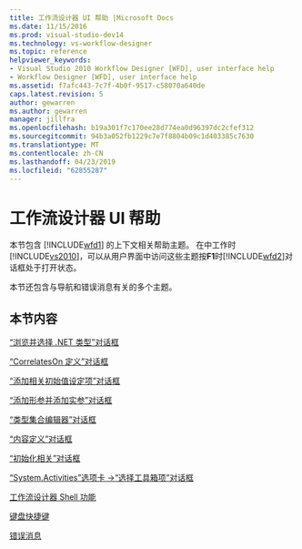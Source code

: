 ```yaml
---
title: 工作流设计器 UI 帮助 |Microsoft Docs
ms.date: 11/15/2016
ms.prod: visual-studio-dev14
ms.technology: vs-workflow-designer
ms.topic: reference
helpviewer_keywords:
- Visual Studio 2010 Workflow Designer [WFD], user interface help
- Workflow Designer [WFD], user interface help
ms.assetid: f7afc443-7c7f-4b0f-9517-c58070a640de
caps.latest.revision: 5
author: gewarren
ms.author: gewarren
manager: jillfra
ms.openlocfilehash: b19a301f7c170ee28d774ea0d96397dc2cfef312
ms.sourcegitcommit: 94b3a052fb1229c7e7f8804b09c1d403385c7630
ms.translationtype: MT
ms.contentlocale: zh-CN
ms.lasthandoff: 04/23/2019
ms.locfileid: "62855287"
---
```

# <a name="workflow-designer-ui-help"></a>工作流设计器 UI 帮助
本节包含 [!INCLUDE[wfd1](../includes/wfd1-md.md)] 的上下文相关帮助主题。 在中工作时[!INCLUDE[vs2010](../includes/vs2010-md.md)]，可以从用户界面中访问这些主题按**F1**时[!INCLUDE[wfd2](../includes/wfd2-md.md)]对话框处于打开状态。  
  
 本节还包含与导航和错误消息有关的多个主题。  
  
## <a name="in-this-section"></a>本节内容  
 [“浏览并选择 .NET 类型”对话框](../workflow-designer/browse-and-select-a-dotnet-type-dialog-box.md)  
  
 [“CorrelatesOn 定义”对话框](../workflow-designer/correlateson-definition-dialog-box.md)  
  
 [“添加相关初始值设定项”对话框](../workflow-designer/add-correlationinitializers-dialog-box.md)  
  
 [“添加形参并添加实参”对话框](../workflow-designer/add-parameters-and-add-arguments-dialog-boxes.md)  
  
 [“类型集合编辑器”对话框](../workflow-designer/type-collection-editor-dialog-box.md)  
  
 [“内容定义”对话框](../workflow-designer/content-definition-dialog-box.md)  
  
 [“初始化相关”对话框](../workflow-designer/initialize-correlation-dialog-box.md)  
  
 [“System.Activities”选项卡 ->“选择工具箱项”对话框](../workflow-designer/system-activities-tab-choose-toolbox-items-dialog-box.md)  
  
 [工作流设计器 Shell 功能](../workflow-designer/workflow-designer-shell-features.md)  
  
 [键盘快捷键](../workflow-designer/keyboard-shortcuts-in-the-workflow-designer.md)  
  
 [错误消息](../workflow-designer/error-messages-in-workflow-designer.md)